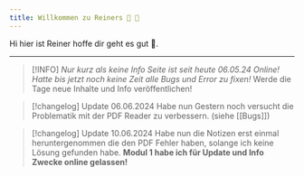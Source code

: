 ```yaml
---
title: Willkommen zu Reiners 🥈 🧠
---
```


Hi hier ist Reiner hoffe dir geht es gut 👾. 

---


> [!INFO]
> *Nur kurz als keine Info Seite ist seit heute 06.05.24 Online!* 
> *Hatte bis jetzt noch keine Zeit alle Bugs und Error zu fixen!*
> Werde die Tage neue Inhalte und Info veröffentlichen!




> [!changelog] Update 06.06.2024
> Habe nun Gestern noch versucht die Problematik mit der PDF Reader zu verbessern. (siehe [[Bugs]])

> [!changelog] Update 10.06.2024
> Habe nun die Notizen erst einmal heruntergenommen die den PDF Fehler haben, solange ich keine Lösung gefunden habe. **Modul 1 habe ich für Update und Info Zwecke online gelassen!**


